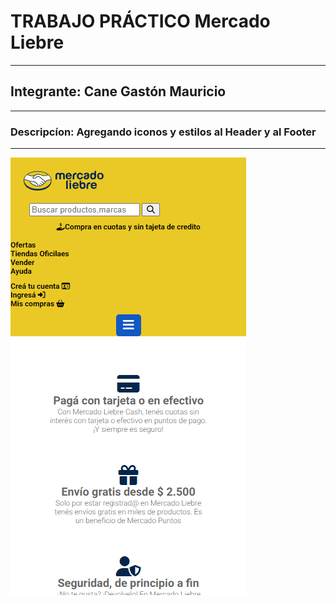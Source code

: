 # TRABAJO PRÁCTICO Mercado Liebre
---
## Integrante: Cane Gastón Mauricio
---
### Descripcíon: Agregando iconos y estilos al Header y al Footer
---
![](./maquetacion/Document.png)




